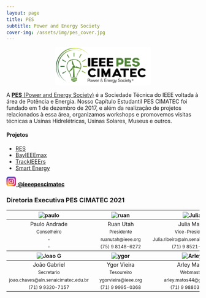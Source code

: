 ```yaml
---
layout: page
title: PES
subtitle: Power and Energy Society
cover-img: /assets/img/pes_cover.jpg
---
```


<p style="text-align: center;"> <img src="/assets/img/pes.png" alt="drawing" width="250"/> </p>

A [**PES** (Power and Energy Society)](http://www.ieee-pes.org/) é a Sociedade Técnica do IEEE voltada à área de Potência e Energia. Nosso Capítulo Estudantil PES CIMATEC foi fundado em 1 de dezembro de 2017, e além da realização de projetos relacionados à essa área, organizamos workshops e promovemos visitas técnicas a Usinas Hidrelétricas, Usinas Solares, Museus e outros.

#### Projetos
- [RES](../project-res/)
- [BayIEEEmax](../project-bayieeemax/)
- [TrackIEEErs](../project-trackieeers/)
- [Smart Energy](../project-smart_energy/)

[<img src="/assets/img/logo_instagram.png" alt="drawing" width="25"/> **@ieeepescimatec**](https://www.instagram.com/ieeepescimatec/)


### Diretoria Executiva PES CIMATEC 2021
<div class="row">
  <div class=" col-xl-auto offset-xl-0 col-lg-4 offset-lg-0">
    <div class="mobile-side-scroller">
      <table class="table-borderless highlight">
        <thead>
          <tr>
            <th><center><img src="{{ 'assets/img/voluntarios/paulo_andrade.jpeg' | relative_url }}" width="100" alt="paulo" class="img-fluid rounded-circle" /></center></th>
            <th></th>
            <th><center><img src="{{ 'assets/img/voluntarios/ruan_utah.png' | relative_url }}" width="100" alt="ruan" class="img-fluid rounded-circle"/></center></th>
            <th></th>
            <th><center><img src="{{ 'assets/img/voluntarios/julia_maria.jpeg' | relative_url }}" width="100" alt="Julia" class="img-fluid rounded-circle"/></center></th>
          </tr>
        </thead>
        <tbody>
          <tr class="font-weight-bolder" style="text-align: center margin-top: 0">
            <td width="20%"><center>Paulo Andrade</center></td>
            <td></td>
            <td width="20%"><center>Ruan Utah</center></td>
            <td></td>
            <td width="20%"><center>Julia Maria</center></td>
          </tr>
          <tr style="text-align: center" >
            <td style="vertical-align: top"><small><center>Conselheiro</center></small></td>
            <td></td>
            <td style="vertical-align: top"><small><center>Presidente</center></small></td>
            <td></td>
            <td style="vertical-align: top"><small><center>Vice-Presidente</center></small></td>
          </tr>
          <tr style="text-align: center" >
            <td style="vertical-align: top"><small><center>-</center></small></td>
            <td></td>
            <td style="vertical-align: top"><small><center>ruanutah@ieee.org</center></small></td>
            <td></td>
            <td style="vertical-align: top"><small><center>Julia.ribeiro@aln.senaicimatec.edu.br</center></small></td>
          </tr>
          <tr style="text-align: center" >
            <td style="vertical-align: top"><small><center>-</center></small></td>
            <td></td>
            <td style="vertical-align: top"><small><center>(75) 9 8148-6272</center></small></td>
            <td></td>
            <td style="vertical-align: top"><small><center>(71) 9 8521-3767</center></small></td>
          </tr>
        </tbody>
          <tr>
            <th><center><img src="{{ 'assets/img/voluntarios/joao_gabriel.jpeg' | relative_url }}" width="100" alt="Joao G" class="img-fluid rounded-circle"/></center></th>
            <th></th>
            <th><center><img src="{{ 'assets/img/voluntarios/ygor_vieira.jpeg' | relative_url }}" width="100" alt="ygor" class="img-fluid rounded-circle"/></center></th>
            <th></th>
            <th><center><img src="{{ 'assets/img/voluntarios/arley_matos.png' | relative_url }}" width="100" alt="Arley" class="img-fluid rounded-circle"/></center></th>
            <th></th>
        <tbody>
          <tr class="font-weight-bolder" style="text-align: center margin-top: 0">
            <td width="20%"><center>João Gabriel</center></td>
            <td></td>
            <td width="20%"><center>Ygor Vieira</center></td>
            <td></td>
            <td width="20%"><center>Arley Matos</center></td>
          </tr>
          <tr style="text-align: center" >
            <td style="vertical-align: top"><small><center>Secretario</center></small></td>
            <td></td>
            <td style="vertical-align: top"><small><center>Tesoureiro</center></small></td>
            <td></td>
            <td style="vertical-align: top"><small><center>Webmaster</center></small></td>
          </tr>
          <tr style="text-align: center" >
            <td style="vertical-align: top"><small><center>joao.chaves@aln.senaicimatec.edu.br</center></small></td>
            <td></td>
            <td style="vertical-align: top"><small><center>ygorvieira@ieee.org</center></small></td>
            <td></td>
            <td style="vertical-align: top"><small><center>arley.matos44@gmail.com</center></small></td>
          </tr>
          <tr style="text-align: center" >
            <td style="vertical-align: top"><small><center>(71) 9 9320-7157</center></small></td>
            <td></td>
            <td style="vertical-align: top"><small><center>(71) 9 9995-0368</center></small></td>
            <td></td>
            <td style="vertical-align: top"><small><center>(71) 9 98803-9237</center></small></td>
          </tr>
        </tbody>
      </table>
    </div>
  </div>
</div>
